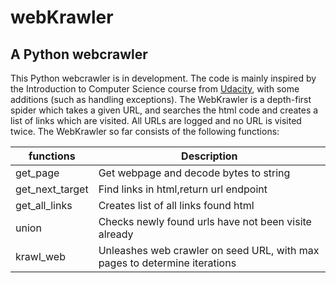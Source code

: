 # webKrawler
## A Python webcrawler

This Python webcrawler is in development. The code is mainly inspired by the Introduction to Computer Science course from [Udacity](https://www.udacity.com/), with some additions (such as handling exceptions). The WebKrawler is a depth-first spider which takes a given URL, and searches the html code and creates a list of links which are visited. All URLs are logged and no URL is visited twice. The WebKrawler so far consists of the following functions:

|functions		|Description						   									  |
|---------------|-------------------------------------------------------------------------|
|get_page		|Get webpage and decode bytes to string									  |
|get_next_target|Find links in html,return url endpoint					                  |
|get_all_links	|Creates list of all links found html  									  | 
|union			|Checks newly found urls have not been visite already					  |
|krawl_web		|Unleashes web crawler on seed URL, with max pages to determine iterations| 